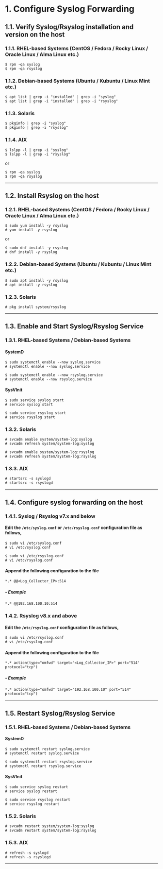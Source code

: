 # 1. Configure Syslog Forwarding
## 1.1. Verify Syslog/Rsyslog installation and version on the host
### 1.1.1. RHEL-based Systems (CentOS / Fedora / Rocky Linux / Oracle Linux / Alma Linux etc.)
```
$ rpm -qa syslog
$ rpm -qa rsyslog
```
### 1.1.2. Debian-based Systems (Ubuntu / Kubuntu / Linux Mint etc.)
```
$ apt list | grep -i "installed" | grep -i "syslog"
$ apt list | grep -i "installed" | grep -i "rsyslog"
```
### 1.1.3. Solaris
```
$ pkginfo | grep -i "syslog"
$ pkginfo | grep -i "rsyslog"
```
### 1.1.4. AIX
```
$ lslpp -l | grep -i "syslog"
$ lslpp -l | grep -i "rsyslog"
```
or
```
$ rpm -qa syslog
$ rpm -qa rsyslog
```

---
## 1.2. Install Rsyslog on the host
### 1.2.1. RHEL-based Systems (CentOS / Fedora / Rocky Linux / Oracle Linux / Alma Linux etc.)
```
$ sudo yum install -y rsyslog
# yum install -y rsyslog
```
or
```
$ sudo dnf install -y rsyslog
# dnf install -y rsyslog
```
### 1.2.2. Debian-based Systems (Ubuntu / Kubuntu / Linux Mint etc.)
```
$ sudo apt install -y rsyslog
# apt install -y rsyslog
```
### 1.2.3. Solaris
```
# pkg install system/rsyslog
```

---
## 1.3. Enable and Start Syslog/Rsyslog Service
### 1.3.1. RHEL-based Systems / Debian-based Systems
#### SystemD
```
$ sudo systemctl enable --now syslog.service
# systemctl enable --now syslog.service
```
```
$ sudo systemctl enable --now rsyslog.service
# systemctl enable --now rsyslog.service
```
#### SysVInit
```
$ sudo service syslog start
# service syslog start
```
```
$ sudo service rsyslog start
# service rsyslog start
```
### 1.3.2. Solaris
```
# svcadm enable system/system-log:syslog
# svcadm refresh system/system-log:syslog
```
```
# svcadm enable system/system-log:rsyslog
# svcadm refresh system/system-log:rsyslog
```
### 1.3.3. AIX
```
# startsrc -s syslogd
# startsrc -s rsyslogd
```

---
## 1.4. Configure syslog forwarding on the host
### 1.4.1. Syslog / Rsyslog v7.x and below
#### Edit the ```/etc/syslog.conf``` or ```/etc/rsyslog.conf``` configuration file as follows,
```
$ sudo vi /etc/syslog.conf
# vi /etc/syslog.conf
```
```
$ sudo vi /etc/rsyslog.conf
# vi /etc/rsyslog.conf
```

#### Append the following configuration to the file
```
*.* @@<Log_Collector_IP>:514
```

##### - Example
```
*.* @@192.168.100.10:514
```

### 1.4.2. Rsyslog v8.x and above
#### Edit the ```/etc/rsyslog.conf``` configuration file as follows,
```
$ sudo vi /etc/rsyslog.conf
# vi /etc/rsyslog.conf
```

#### Append the following configuration to the file
```
*.* action(type="omfwd" target="<Log_Collector_IP>" port="514" protocol="tcp")
```

##### - Example
```
*.* action(type="omfwd" target="192.168.100.10" port="514" protocol="tcp")
```

---
## 1.5. Restart Syslog/Rsyslog Service
### 1.5.1. RHEL-based Systems / Debian-based Systems
#### SystemD
```
$ sudo systemctl restart syslog.service
# systemctl restart syslog.service
```
```
$ sudo systemctl restart rsyslog.service
# systemctl restart rsyslog.service
```
#### SysVInit
```
$ sudo service syslog restart
# service syslog restart
```
```
$ sudo service rsyslog restart
# service rsyslog restart
```

### 1.5.2. Solaris
```
# svcadm restart system/system-log:syslog
# svcadm restart system/system-log:rsyslog
```

### 1.5.3. AIX
```
# refresh -s syslogd
# refresh -s rsyslogd
```
---
